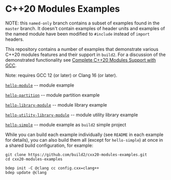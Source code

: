 # C++20 Modules Examples

NOTE: this `named-only` branch contains a subset of examples found in the
`master` branch. It doesn't contain examples of header units and examples of
the named module have been modified to `#include` instead of `import` headers.

This repository contains a number of examples that demonstrate various C++20
modules features and their support in `build2`. For a discussion of the
demonstrated functionality see [Complete C++20 Modules Support with
GCC](https://build2.org/blog/build2-cxx20-modules-gcc.xhtml).

Note: requires GCC 12 (or later) or Clang 16 (or later).

[`hello-module`][hello-module]                                 -- module example

[`hello-partition`][hello-partition]                           -- module partition example

[`hello-library-module`][hello-library-module]                 -- module library example

[`hello-utility-library-module`][hello-utility-library-module] -- module utility library example

[`hello-simple`][hello-simple]                                 -- module example as `build2` simple project

[hello-module]:                 https://github.com/build2/cxx20-modules-examples/tree/master/hello-module
[hello-partition]:              https://github.com/build2/cxx20-modules-examples/tree/master/hello-partition
[hello-library-module]:         https://github.com/build2/cxx20-modules-examples/tree/master/hello-library-module
[hello-utility-library-module]: https://github.com/build2/cxx20-modules-examples/tree/master/hello-utility-library-module
[hello-simple]:                 https://github.com/build2/cxx20-modules-examples/tree/master/hello-simple

While you can build each example individually (see `README` in each example
for details), you can also build them all (except for `hello-simple`) at once
in a shared build configuration, for example:

```
git clone https://github.com/build2/cxx20-modules-examples.git
cd cxx20-modules-examples

bdep init -C @clang cc config.cxx=clang++
bdep update @clang
```
